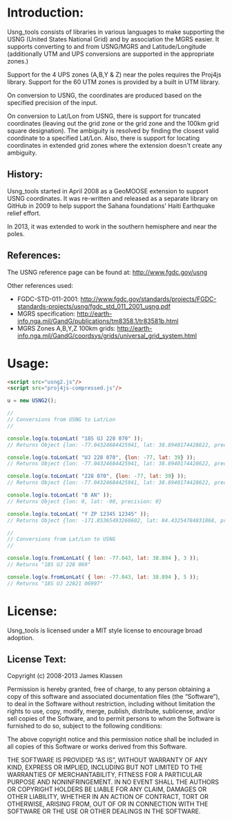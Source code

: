 Introduction:
=============

Usng_tools consists of libraries in various languages to make supporting the
USNG (United States National Grid) and by association the MGRS easier.  It
supports converting to and from USNG/MGRS and Latitude/Longitude (additionally
UTM and UPS conversions are supported in the appropriate zones.)

Support for the 4 UPS zones (A,B,Y & Z) near the poles requires the Proj4js
library.  Support for the 60 UTM zones is provided by a built in UTM library.

On conversion to USNG, the coordinates are produced based on the specified
precision of the input.

On conversion to Lat/Lon from USNG, there is support for truncated coordinates
(leaving out the grid zone or the grid zone and the 100km grid square
designation).  The ambiguity is resolved by finding the closest valid
coordinate to a specified Lat/Lon.  Also, there is support for locating
coordinates in extended grid zones where the extension doesn't create any
ambiguity.

History:
--------

Usng_tools started in April 2008 as a GeoMOOSE extension to support USNG
coordinates.  It was re-written and released as a separate library on GitHub in
2009 to help support the Sahana foundations' Haiti Earthquake relief effort.

In 2013, it was extended to work in the southern hemisphere and near the poles.

References:
-----------

The USNG reference page can be found at: http://www.fgdc.gov/usng

Other references used:

- FGDC-STD-011-2001: http://www.fgdc.gov/standards/projects/FGDC-standards-projects/usng/fgdc_std_011_2001_usng.pdf
- MGRS specification: http://earth-info.nga.mil/GandG/publications/tm8358.1/tr83581b.html
- MGRS Zones A,B,Y,Z 100km grids: http://earth-info.nga.mil/GandG/coordsys/grids/universal_grid_system.html


Usage:
======

```html
<script src="usng2.js"/>
<script src="proj4js-compressed.js"/>
```

```javascript
u = new USNG2();

//
// Conversions from USNG to Lat/Lon
//

console.log(u.toLonLat( "18S UJ 228 070" ));
// Returns Object {lon: -77.04324684425941, lat: 38.8940174428622, precision: 3}

console.log(u.toLonLat( "UJ 228 070", {lon: -77, lat: 39} ));
// Returns Object {lon: -77.04324684425941, lat: 38.8940174428622, precision: 3}

console.log(u.toLonLat( "228 070", {lon: -77, lat: 39} ));
// Returns Object {lon: -77.04324684425941, lat: 38.8940174428622, precision: 3}

console.log(u.toLonLat( "B AN" ));
// Returns Object {lon: 0, lat: -90, precision: 0}

console.log(u.toLonLat( "Y ZP 12345 12345" ));
// Returns Object {lon: -171.85365493260602, lat: 84.43254784831868, precision: 5}

//
// Conversions from Lat/Lon to USNG
//

console.log(u.fromLonLat( { lon: -77.043, lat: 38.894 }, 3 ));
// Returns "18S UJ 228 069"

console.log(u.fromLonLat( { lon: -77.043, lat: 38.894 }, 5 ));
// Returns "18S UJ 22821 06997"
```

License:
========

Usng_tools is licensed under a MIT style license to encourage broad adoption.

License Text:
-------------

Copyright (c) 2008-2013 James Klassen

Permission is hereby granted, free of charge, to any person obtaining a copy of
this software and associated documentation files (the “Software”), to deal in
the Software without restriction, including without limitation the rights to
use, copy, modify, merge, publish, distribute, sublicense, and/or sell copies
of the Software, and to permit persons to whom the Software is furnished to do
so, subject to the following conditions:

The above copyright notice and this permission notice shall be included in all
copies of this Software or works derived from this Software.

THE SOFTWARE IS PROVIDED “AS IS”, WITHOUT WARRANTY OF ANY KIND, EXPRESS OR
IMPLIED, INCLUDING BUT NOT LIMITED TO THE WARRANTIES OF MERCHANTABILITY,
FITNESS FOR A PARTICULAR PURPOSE AND NONINFRINGEMENT. IN NO EVENT SHALL THE
AUTHORS OR COPYRIGHT HOLDERS BE LIABLE FOR ANY CLAIM, DAMAGES OR OTHER
LIABILITY, WHETHER IN AN ACTION OF CONTRACT, TORT OR OTHERWISE, ARISING FROM,
OUT OF OR IN CONNECTION WITH THE SOFTWARE OR THE USE OR OTHER DEALINGS IN THE
SOFTWARE.


